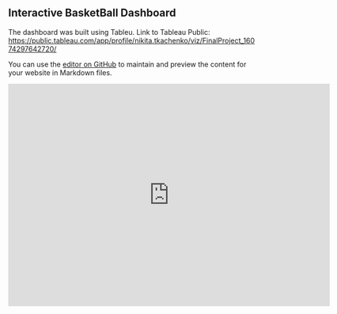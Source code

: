 ## Interactive BasketBall Dashboard

The dashboard was built using Tableu. Link to Tableau Public: https://public.tableau.com/app/profile/nikita.tkachenko/viz/FinalProject_16074297642720/



You can use the [editor on GitHub](https://github.com/nikitoshina/Tableu-BasketBall/edit/gh-pages/index.md) to maintain and preview the content for your website in Markdown files.

<iframe seamless frameborder="0" src="https://public.tableau.com/views/FinalProject_16074297642720/Story1?:language=en-US&:origin=viz_share_link:embed=yes&:display_count=yes&:showVizHome=no" width = '650' height = '450' scrolling='yes' ></iframe>    
